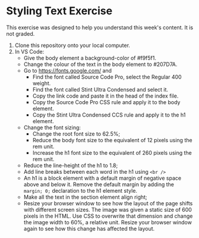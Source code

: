 # Styling Text Exercise
This exercise was designed to help you understand this week's content. It is not graded.
1. Clone this repository onto your local computer.
2. In VS Code:
    * Give the body element a background-color of #f9f5f1. 
    * Change the colour of the text in the body element to #207D7A.
    * Go to https://fonts.google.com/ and 
        * Find the font called Source Code Pro, select the Regular 400 weight.
        * Find the font called Stint Ultra Condensed and select it.
        * Copy the link code and paste it in the head of the index file.
        * Copy the Source Code Pro CSS rule and apply it to the body element.
        * Copy the Stint Ultra Condensed CCS rule and apply it to the h1 element.
    * Change the font sizing:
      * Change the root font size to 62.5%;
      * Reduce the body font size to the equivalent of 12 pixels using the rem unit.
      * Increase the h1 font size to the equivalent of 260 pixels using the rem unit.
    * Reduce the line-height of the h1 to 1.8;
    * Add line breaks between each word in the h1 using `<br />`
    * An h1 is a block element with a default margin of negative space above and below it. Remove the default margin by adding the `margin; 0;` declaration to the h1 element style.
    * Make all the text in the section element align right;
    * Resize your browser window to see how the layout of the page shifts with different screen sizes. The image was given a static size of 600 pixels in the HTML. Use CSS to overwrite that dimension and change the image width to 60%, a relative unit. Resize your browser window again to see how this change has affected the layout. 

